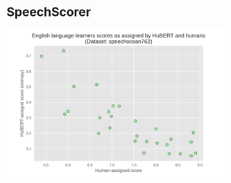 # SpeechScorer
![Comparison of human and HuBERT assigned scores to english language learners](plots/hubert-mlm-scorer.png)
